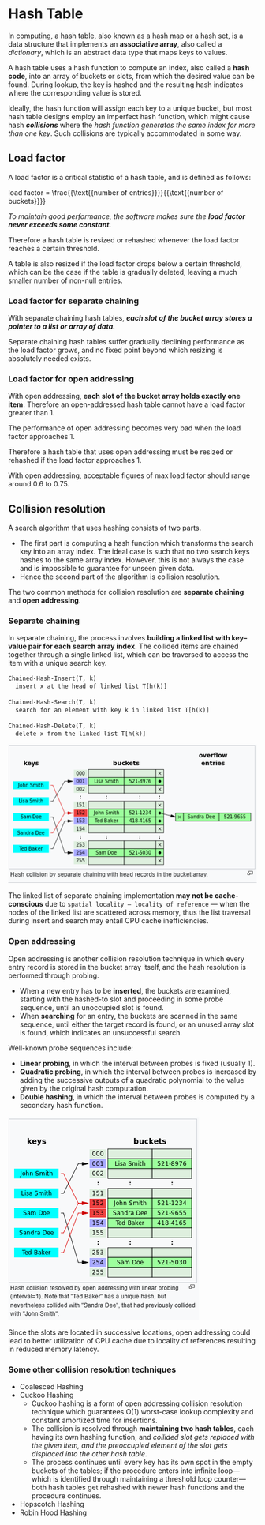 # Hash Table

In computing, a hash table, also known as a hash map or a hash set, is a data structure that implements an **associative array**, also called a *dictionary*, which is an abstract data type that maps keys to values. 

A hash table uses a hash function to compute an index, also called a **hash code**, into an array of buckets or slots, from which the desired value can be found. During lookup, the key is hashed and the resulting hash indicates where the corresponding value is stored.

Ideally, the hash function will assign each key to a unique bucket, but most hash table designs employ an imperfect hash function, which might cause hash ***collisions*** where the *hash function generates the same index for more than one key*. Such collisions are typically accommodated in some way.

## Load factor

A load factor is a critical statistic of a hash table, and is defined as follows:

load factor = \frac{{\text{{number of entries}}}}{{\text{{number of buckets}}}}

*To maintain good performance, the software makes sure the **load factor never exceeds some constant.***

Therefore a hash table is resized or rehashed whenever the load factor reaches a certain threshold.

A table is also resized if the load factor drops below a certain threshold, which can be the case if the table is gradually deleted, leaving a much smaller number of non-null entries.

### Load factor for separate chaining

With separate chaining hash tables, ***each slot of the bucket array stores a pointer to a list or array of data.***

Separate chaining hash tables suffer gradually declining performance as the load factor grows, and no fixed point beyond which resizing is absolutely needed exists.

### Load factor for open addressing

With open addressing, **each slot of the bucket array holds exactly one item**. Therefore an open-addressed hash table cannot have a load factor greater than 1.

The performance of open addressing becomes very bad when the load factor approaches 1.

Therefore a hash table that uses open addressing must be resized or rehashed if the load factor approaches 1.

With open addressing, acceptable figures of max load factor should range around 0.6 to 0.75.

## Collision resolution

A search algorithm that uses hashing consists of two parts. 
- The first part is computing a hash function which transforms the search key into an array index. The ideal case is such that no two search keys hashes to the same array index. However, this is not always the case and is impossible to guarantee for unseen given data.
- Hence the second part of the algorithm is collision resolution. 

The two common methods for collision resolution are **separate chaining** and **open addressing**.

### Separate chaining

In separate chaining, the process involves **building a linked list with key–value pair for each search array index**. 
The collided items are chained together through a single linked list, which can be traversed to access the item with a unique search key.

```
Chained-Hash-Insert(T, k)
  insert x at the head of linked list T[h(k)]

Chained-Hash-Search(T, k)
  search for an element with key k in linked list T[h(k)]

Chained-Hash-Delete(T, k)
  delete x from the linked list T[h(k)]
  ```

![Separate chaining](./images/hash_collision_resolution_separate_chaining.png)

The linked list of separate chaining implementation **may not be cache-conscious** due to `spatial locality — locality of reference` — when the nodes of the linked list are scattered across memory, thus the list traversal during insert and search may entail CPU cache inefficiencies.

### Open addressing

Open addressing is another collision resolution technique in which every entry record is stored in the bucket array itself, and the hash resolution is performed through probing. 
- When a new entry has to be **inserted**, the buckets are examined, starting with the hashed-to slot and proceeding in some probe sequence, until an unoccupied slot is found. 
- When **searching** for an entry, the buckets are scanned in the same sequence, until either the target record is found, or an unused array slot is found, which indicates an unsuccessful search.

Well-known probe sequences include:
- **Linear probing**, in which the interval between probes is fixed (usually 1).
- **Quadratic probing**, in which the interval between probes is increased by adding the successive outputs of a quadratic polynomial to the value given by the original hash computation.
- **Double hashing**, in which the interval between probes is computed by a secondary hash function.

![Open Addresing](./images/hash_collision_resolution_open_addressing.png)

Since the slots are located in successive locations, open addressing could lead to better utilization of CPU cache due to locality of references resulting in reduced memory latency.

### Some other collision resolution techniques

- Coalesced Hashing
- Cuckoo Hashing
  - Cuckoo hashing is a form of open addressing collision resolution technique which guarantees O(1) worst-case lookup complexity and constant amortized time for insertions. 
  - The collision is resolved through **maintaining two hash tables**, each having its own hashing function, and *collided slot gets replaced with the given item, and the preoccupied element of the slot gets displaced into the other hash table*. 
  - The process continues until every key has its own spot in the empty buckets of the tables; if the procedure enters into infinite loop—which is identified through maintaining a threshold loop counter—both hash tables get rehashed with newer hash functions and the procedure continues.
- Hopscotch Hashing
- Robin Hood Hashing